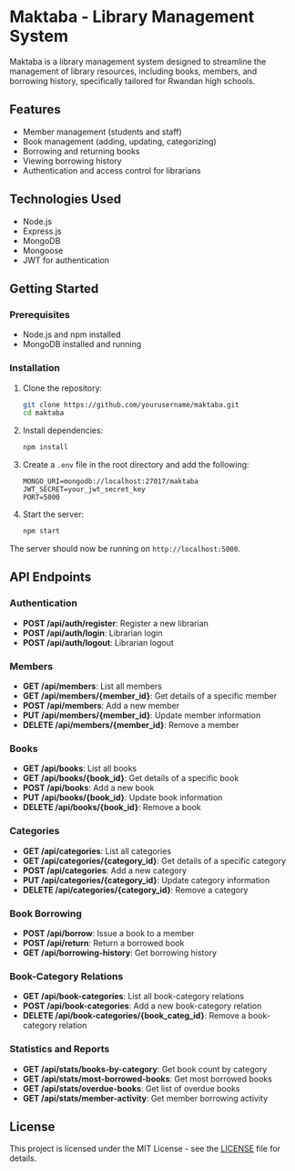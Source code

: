# Maktaba - Library Management System

Maktaba is a library management system designed to streamline the management of library resources, including books, members, and borrowing history, specifically tailored for Rwandan high schools.

## Features

- Member management (students and staff)
- Book management (adding, updating, categorizing)
- Borrowing and returning books
- Viewing borrowing history
- Authentication and access control for librarians

## Technologies Used

- Node.js
- Express.js
- MongoDB
- Mongoose
- JWT for authentication

## Getting Started

### Prerequisites

- Node.js and npm installed
- MongoDB installed and running

### Installation

1. Clone the repository:
   ```bash
   git clone https://github.com/yourusername/maktaba.git
   cd maktaba
   ```

2. Install dependencies:
   ```bash
   npm install
   ```

3. Create a `.env` file in the root directory and add the following:
   ```env
   MONGO_URI=mongodb://localhost:27017/maktaba
   JWT_SECRET=your_jwt_secret_key
   PORT=5000
   ```

4. Start the server:
   ```bash
   npm start
   ```

The server should now be running on `http://localhost:5000`.

## API Endpoints

### Authentication

- **POST /api/auth/register**: Register a new librarian
- **POST /api/auth/login**: Librarian login
- **POST /api/auth/logout**: Librarian logout

### Members

- **GET /api/members**: List all members
- **GET /api/members/{member_id}**: Get details of a specific member
- **POST /api/members**: Add a new member
- **PUT /api/members/{member_id}**: Update member information
- **DELETE /api/members/{member_id}**: Remove a member

### Books

- **GET /api/books**: List all books
- **GET /api/books/{book_id}**: Get details of a specific book
- **POST /api/books**: Add a new book
- **PUT /api/books/{book_id}**: Update book information
- **DELETE /api/books/{book_id}**: Remove a book

### Categories

- **GET /api/categories**: List all categories
- **GET /api/categories/{category_id}**: Get details of a specific category
- **POST /api/categories**: Add a new category
- **PUT /api/categories/{category_id}**: Update category information
- **DELETE /api/categories/{category_id}**: Remove a category

### Book Borrowing

- **POST /api/borrow**: Issue a book to a member
- **POST /api/return**: Return a borrowed book
- **GET /api/borrowing-history**: Get borrowing history

### Book-Category Relations

- **GET /api/book-categories**: List all book-category relations
- **POST /api/book-categories**: Add a new book-category relation
- **DELETE /api/book-categories/{book_categ_id}**: Remove a book-category relation

### Statistics and Reports

- **GET /api/stats/books-by-category**: Get book count by category
- **GET /api/stats/most-borrowed-books**: Get most borrowed books
- **GET /api/stats/overdue-books**: Get list of overdue books
- **GET /api/stats/member-activity**: Get member borrowing activity

## License

This project is licensed under the MIT License - see the [LICENSE](LICENSE) file for details.